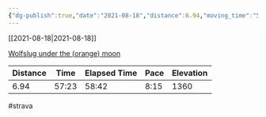 ```yaml
---
{"dg-publish":true,"date":"2021-08-18","distance":6.94,"moving_time":"57:23","elapsed_time":"58:42","pace":"8:15","total_elevation_gain":1360,"url":"https://www.strava.com/activities/5816208239","permalink":"/01-personal/strava/2021-08-18-wolfslug-under-the-orange-moon/","dgPassFrontmatter":true}
---
```



[[2021-08-18\|2021-08-18]]

[Wolfslug under the (orange) moon](https://www.strava.com/activities/5816208239)

| Distance | Time  | Elapsed Time | Pace | Elevation |
| -------- | ----- | ------------ | ---- | --------- |
| 6.94     | 57:23 | 58:42        | 8:15 | 1360      |




#strava
